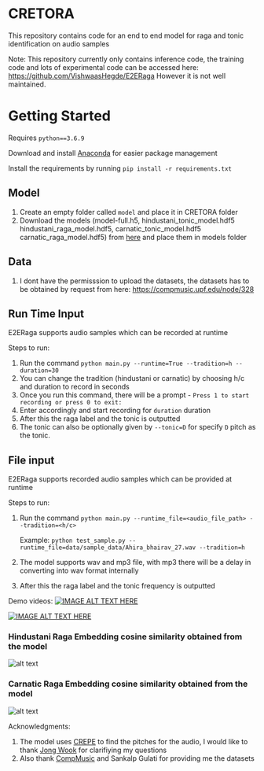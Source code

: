 # CRETORA
This repository contains code for an end to end model for raga and tonic identification on audio samples

Note: This repository currently only contains inference code, the training code and lots of experimental code can be accessed here: https://github.com/VishwaasHegde/E2ERaga
However it is not well maintained.

# Getting Started
Requires `python==3.6.9`

Download and install [Anaconda](https://www.anaconda.com/products/individual) for easier package management

Install the requirements by running `pip install -r requirements.txt`

## Model
1. Create an empty folder called `model` and place it in CRETORA folder
2. Download the models (model-full.h5, hindustani_tonic_model.hdf5 hindustani_raga_model.hdf5, carnatic_tonic_model.hdf5 carnatic_raga_model.hdf5) from [here](https://drive.google.com/drive/folders/19STQr260dZyZI_AhJmun4UV2lWwGwp-m?usp=sharing) and place them in models folder 

## Data
1. I dont have the permisssion to upload the datasets, the datasets has to be obtained by request from here: https://compmusic.upf.edu/node/328

## Run Time Input
E2ERaga supports audio samples which can be recorded at runtime

Steps to run:
1. Run the command `python main.py --runtime=True --tradition=h --duration=30` 
2. You can change the tradition (hindustani or carnatic) by choosing h/c and duration to record in seconds
3. Once you run this command, there will be a prompt - `Press 1 to start recording or press 0 to exit:`
4. Enter accordingly and start recording for `duration` duration
5. After this the raga label and the tonic is outputted
6. The tonic can also be optionally given by `--tonic=D` for specify `D` pitch as the tonic.

## File input
E2ERaga supports recorded audio samples which can be provided at runtime

Steps to run:
1. Run the command `python main.py --runtime_file=<audio_file_path> --tradition=<h/c>`
   
   Example: `python test_sample.py --runtime_file=data/sample_data/Ahira_bhairav_27.wav --tradition=h`
3. The model supports wav and mp3 file, with mp3 there will be a delay in converting into wav format internally
4. After this the raga label and the tonic frequency is outputted

Demo videos:
[![IMAGE ALT TEXT HERE](https://img.youtube.com/vi/GC1MyaENUOc&ab_channel=VishwaasHegde/0.jpg)](https://www.youtube.com/watch?v=GC1MyaENUOc&ab_channel=VishwaasHegde)

[![IMAGE ALT TEXT HERE](https://img.youtube.com/vi/K4Kv_Pypk1w/0.jpg)](https://www.youtube.com/watch?v=K4Kv_Pypk1w)


### Hindustani Raga Embedding cosine similarity obtained from the model

![alt text](https://github.com/VishwaasHegde/CRETORA/blob/main/images/hindustani_weights.png)

### Carnatic Raga Embedding cosine similarity obtained from the model

![alt text](https://github.com/VishwaasHegde/CRETORA/blob/main/images/carnatic_weights.png)

Acknowledgments:
1. The model uses [CREPE](https://github.com/marl/crepe) to find the pitches for the audio, I would like to thank [Jong Wook](https://github.com/jongwook) for clarifiying my questions
2. Also thank [CompMusic](https://compmusic.upf.edu/node/328) and Sankalp Gulati for providing me the datasets
